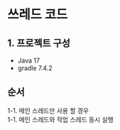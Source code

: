 # 쓰레드 코드
## 1. 프로젝트 구성
- Java 17
- gradle 7.4.2

## 순서
1-1. 메인 스레드만 사용 할 경우  
1-1. 메인 스레드와 작업 스레드 동시 실행  